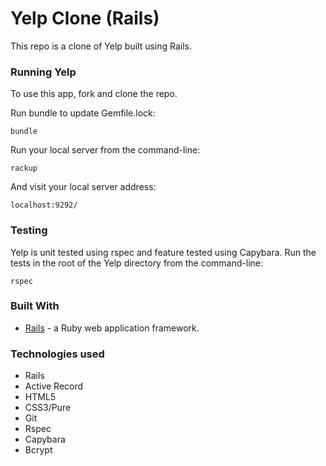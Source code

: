 # Yelp Clone (Rails)

This repo is a clone of Yelp built using Rails.

### Running Yelp

To use this app, fork and clone the repo.

Run bundle to update Gemfile.lock:
```  
bundle
```
Run your local server from the command-line:

```
rackup
```
And visit your local server address:
```
localhost:9292/
```

### Testing
Yelp is unit tested using rspec and feature tested using Capybara. Run the tests in the root of the Yelp directory from the command-line:
```
rspec
```

### Built With
* [Rails](http://rubyonrails.org/) - a Ruby web application framework.

### Technologies used

* Rails
* Active Record
* HTML5
* CSS3/Pure
* Git
* Rspec
* Capybara
* Bcrypt
